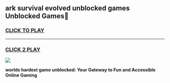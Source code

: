 
## ark survival evolved unblocked games Unblocked Games👋
<h3>
<a href="https://premium.freeplayer.one?title=ark_survival_evolved_unblocked_games&ref=16F">CLICK TO PLAY</a></h3>
<hr>

<h3>
<a href="https://premium.freeplayer.one?title=ark_survival_evolved_unblocked_games&ref=16F">CLICK 2 PLAY</a>
  
</h3>

<a href="https://premium.freeplayer.one?title=ark_survival_evolved_unblocked_games&ref=16F/"><img src="https://clearcache.store/games.png"></a>


**worlds hardest game unblocked: Your Gateway to Fun and Accessible Online Gaming**
